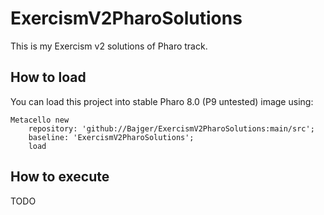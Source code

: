 # ExercismV2PharoSolutions
This is my Exercism v2 solutions of Pharo track.
## How to load
You can load this project into stable Pharo 8.0 (P9 untested) image using:  
```
Metacello new
	repository: 'github://Bajger/ExercismV2PharoSolutions:main/src';
	baseline: 'ExercismV2PharoSolutions';
	load
```
## How to execute
TODO
